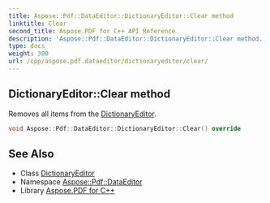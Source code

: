 ```yaml
---
title: Aspose::Pdf::DataEditor::DictionaryEditor::Clear method
linktitle: Clear
second_title: Aspose.PDF for C++ API Reference
description: 'Aspose::Pdf::DataEditor::DictionaryEditor::Clear method. Removes all items from the DictionaryEditor in C++.'
type: docs
weight: 300
url: /cpp/aspose.pdf.dataeditor/dictionaryeditor/clear/
---
```

## DictionaryEditor::Clear method


Removes all items from the [DictionaryEditor](../).

```cpp
void Aspose::Pdf::DataEditor::DictionaryEditor::Clear() override
```

## See Also

* Class [DictionaryEditor](../)
* Namespace [Aspose::Pdf::DataEditor](../../)
* Library [Aspose.PDF for C++](../../../)
